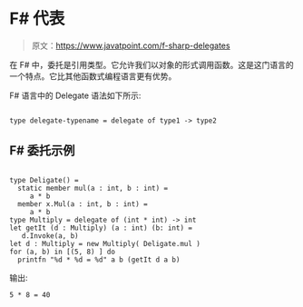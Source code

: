# F# 代表

> 原文：<https://www.javatpoint.com/f-sharp-delegates>

在 F# 中，委托是引用类型。它允许我们以对象的形式调用函数。这是这门语言的一个特点。它比其他函数式编程语言更有优势。

F# 语言中的 Delegate 语法如下所示:

```

type delegate-typename = delegate of type1 -> type2

```

## F# 委托示例

```

type Deligate() =
  static member mul(a : int, b : int) =
     a * b
  member x.Mul(a : int, b : int) =
     a * b
type Multiply = delegate of (int * int) -> int
let getIt (d : Multiply) (a : int) (b: int) =
   d.Invoke(a, b)
let d : Multiply = new Multiply( Deligate.mul )
for (a, b) in [(5, 8) ] do
  printfn "%d * %d = %d" a b (getIt d a b)

```

输出:

```
5 * 8 = 40

```